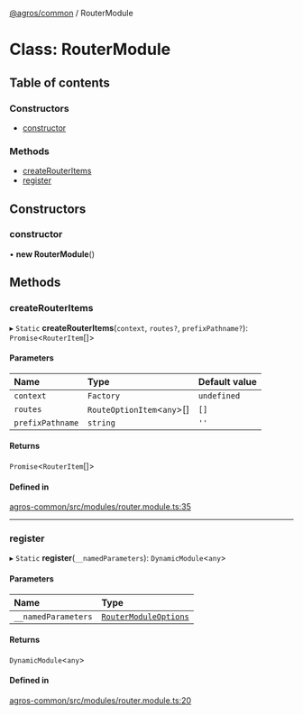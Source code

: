 [@agros/common](../index.md) / RouterModule

# Class: RouterModule

## Table of contents

### Constructors

- [constructor](RouterModule.md#constructor)

### Methods

- [createRouterItems](RouterModule.md#createrouteritems)
- [register](RouterModule.md#register)

## Constructors

### <a id="constructor" name="constructor"></a> constructor

• **new RouterModule**()

## Methods

### <a id="createrouteritems" name="createrouteritems"></a> createRouterItems

▸ `Static` **createRouterItems**(`context`, `routes?`, `prefixPathname?`): `Promise`<`RouterItem`[]\>

#### Parameters

| Name | Type | Default value |
| :------ | :------ | :------ |
| `context` | `Factory` | `undefined` |
| `routes` | `RouteOptionItem`<`any`\>[] | `[]` |
| `prefixPathname` | `string` | `''` |

#### Returns

`Promise`<`RouterItem`[]\>

#### Defined in

[agros-common/src/modules/router.module.ts:35](https://github.com/agrosjs/agros/blob/f9f7678/packages/agros-common/src/modules/router.module.ts#L35)

___

### <a id="register" name="register"></a> register

▸ `Static` **register**(`__namedParameters`): `DynamicModule`<`any`\>

#### Parameters

| Name | Type |
| :------ | :------ |
| `__namedParameters` | [`RouterModuleOptions`](../interfaces/RouterModuleOptions.md) |

#### Returns

`DynamicModule`<`any`\>

#### Defined in

[agros-common/src/modules/router.module.ts:20](https://github.com/agrosjs/agros/blob/f9f7678/packages/agros-common/src/modules/router.module.ts#L20)
